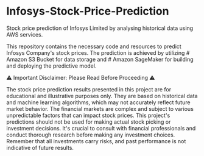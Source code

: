 # Infosys-Stock-Price-Prediction
Stock price prediction of Infosys Limited by analysing historical data using AWS services.

This repository contains the necessary code and resources to predict Infosys Company's stock prices. The prediction is achieved by utilizing # Amazon S3 Bucket for data storage and # Amazon SageMaker for building and deploying the predictive model.

⚠️ Important Disclaimer: Please Read Before Proceeding ⚠️

The stock price prediction results presented in this project are for educational and illustrative purposes only. They are based on historical data and machine learning algorithms, which may not accurately reflect future market behavior. The financial markets are complex and subject to various unpredictable factors that can impact stock prices. This project's predictions should not be used for making actual stock picking or investment decisions. It's crucial to consult with financial professionals and conduct thorough research before making any investment choices. Remember that all investments carry risks, and past performance is not indicative of future results.
